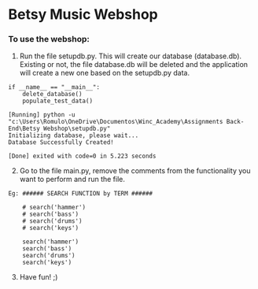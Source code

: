 # Betsy Music Webshop

### To use the webshop:

1. Run the file setupdb.py. This will create our database (database.db).
Existing or not, the file database.db will be deleted and the application will create a new one based on the setupdb.py data.
```
if __name__ == "__main__":
    delete_database()
    populate_test_data()
    
[Running] python -u "c:\Users\Romulo\OneDrive\Documentos\Winc_Academy\Assignments Back-End\Betsy Webshop\setupdb.py"
Initializing database, please wait...
Database Successfully Created!

[Done] exited with code=0 in 5.223 seconds
```
2. Go to the file main.py, remove the comments from the functionality you want to perform and run the file.

```
Eg: ###### SEARCH FUNCTION by TERM ######

    # search('hammer')
    # search('bass')
    # search('drums')
    # search('keys')

    search('hammer')
    search('bass')
    search('drums')
    search('keys')
```
3. Have fun! ;)
